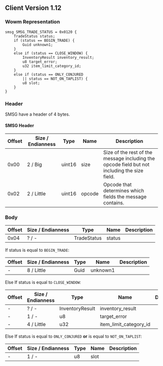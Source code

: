 ## Client Version 1.12

### Wowm Representation
```rust,ignore
smsg SMSG_TRADE_STATUS = 0x0120 {
    TradeStatus status;
    if (status == BEGIN_TRADE) {
        Guid unknown1;
    }
    else if (status == CLOSE_WINDOW) {
        InventoryResult inventory_result;
        u8 target_error;
        u32 item_limit_category_id;
    }
    else if (status == ONLY_CONJURED
        || status == NOT_ON_TAPLIST) {
        u8 slot;
    }
}
```
### Header
SMSG have a header of 4 bytes.

#### SMSG Header
| Offset | Size / Endianness | Type   | Name   | Description |
| ------ | ----------------- | ------ | ------ | ----------- |
| 0x00   | 2 / Big           | uint16 | size   | Size of the rest of the message including the opcode field but not including the size field.|
| 0x02   | 2 / Little        | uint16 | opcode | Opcode that determines which fields the message contains.|
### Body
| Offset | Size / Endianness | Type | Name | Description |
| ------ | ----------------- | ---- | ---- | ----------- |
| 0x04 | ? / - | TradeStatus | status |  |

If status is equal to `BEGIN_TRADE`:

| Offset | Size / Endianness | Type | Name | Description |
| ------ | ----------------- | ---- | ---- | ----------- |
| - | 8 / Little | Guid | unknown1 |  |

Else If status is equal to `CLOSE_WINDOW`:

| Offset | Size / Endianness | Type | Name | Description |
| ------ | ----------------- | ---- | ---- | ----------- |
| - | ? / - | InventoryResult | inventory_result |  |
| - | 1 / - | u8 | target_error |  |
| - | 4 / Little | u32 | item_limit_category_id |  |

Else If status is equal to `ONLY_CONJURED` **or** 
is equal to `NOT_ON_TAPLIST`:

| Offset | Size / Endianness | Type | Name | Description |
| ------ | ----------------- | ---- | ---- | ----------- |
| - | 1 / - | u8 | slot |  |
